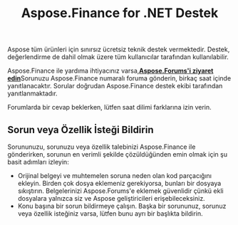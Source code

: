 ﻿---
title: Aspose.Finance for .NET Destek
linktitle: Teknik Destek
type: docs
weight: 60
url: /tr/python-net/technical-support/
description: Aspose.Finance, finansla ilgili biçimlerin XBRL, iXBRL(satır içi XBRL), XSLX, OFX biçimlerine dönüştürülmesini sağlar. Desteklenen popüler dosya biçimleri arasında XBRL, iXBRL(satır içi XBRL), XSLX, OFX, OFX sürüm 1 bulunur.
---
Aspose tüm ürünleri için sınırsız ücretsiz teknik destek vermektedir. Destek, değerlendirme de dahil olmak üzere tüm kullanıcılar tarafından kullanılabilir.

 Aspose.Finance ile yardıma ihtiyacınız varsa,[**Aspose.Forums'i ziyaret edin**](https://forum.aspose.com/c/finance/43)Sorunuzu Aspose.Finance numaralı foruma gönderin, birkaç saat içinde yanıtlanacaktır. Sorular doğrudan Aspose.Finance destek ekibi tarafından yanıtlanmaktadır.

Forumlarda bir cevap beklerken, lütfen saat dilimi farklarına izin verin.

## **Sorun veya Özellik İsteği Bildirin**
Sorununuzu, sorunuzu veya özellik talebinizi Aspose.Finance ile gönderirken, sorunun en verimli şekilde çözüldüğünden emin olmak için şu basit adımları izleyin:
- Orijinal belgeyi ve muhtemelen soruna neden olan kod parçacığını ekleyin. Birden çok dosya eklemeniz gerekiyorsa, bunları bir dosyaya sıkıştırın. Belgelerinizi Aspose.Forums'e eklemek güvenlidir çünkü ekli dosyalara yalnızca siz ve Aspose geliştiricileri erişebileceksiniz.
- Konu başına bir sorun bildirmeye çalışın. Başka bir sorununuz, sorunuz veya özellik isteğiniz varsa, lütfen bunu ayrı bir başlıkta bildirin.
